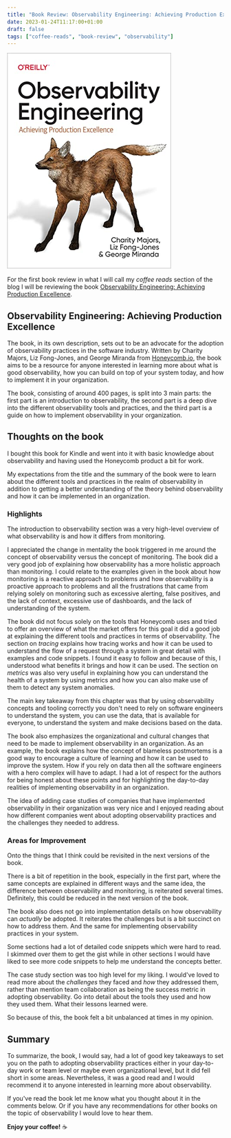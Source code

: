 ```yaml
---
title: "Book Review: Observability Engineering: Achieving Production Excellence"
date: 2023-01-24T11:17:00+01:00
draft: false
tags: ["coffee-reads", "book-review", "observability"]
---
```


![Observability Engineering](image.png)

For the first book review in what I will call my *coffee reads* section of the blog I will be reviewing the book [Observability Engineering: Achieving Production Excellence](https://www.oreilly.com/library/view/observability-engineering/9781492050046/).

## Observability Engineering: Achieving Production Excellence

The book, in its own description, sets out to be an advocate for the adoption of observability practices in the software industry. Written by Charity Majors, Liz Fong-Jones, and George Miranda from [Honeycomb.io](https://www.honeycomb.io/), the book aims to be a resource for anyone interested in learning more about what is good observability, how you can build on top of your system today, and how to implement it in your organization.

The book, consisting of around 400 pages, is split into 3 main parts: the first part is an introduction to observability, the second part is a deep dive into the different observability tools and practices, and the third part is a guide on how to implement observability in your organization.

## Thoughts on the book

I bought this book for Kindle and went into it with basic knowledge about observability and having used the Honeycomb product a bit for work.

My expectations from the title and the summary of the book were to learn about the different tools and practices in the realm of observability in addition to getting a better understanding of the theory behind observability and how it can be implemented in an organization.

### Highlights

The introduction to observability section was a very high-level overview of what observability is and how it differs from monitoring.

I appreciated the change in mentality the book triggered in me around the concept of observability versus the concept of monitoring. The book did a very good job of explaining how observability has a more holistic approach than monitoring. I could relate to the examples given in the book about how monitoring is a reactive approach to problems and how observability is a proactive approach to problems and all the frustrations that came from relying solely on monitoring such as excessive alerting, false positives, and the lack of context, excessive use of dashboards, and the lack of understanding of the system.

The book did not focus solely on the tools that Honeycomb uses and tried to offer an overview of what the market offers for this goal it did a good job at explaining the different tools and practices in terms of observability. The section on _*tracing*_ explains how tracing works and how it can be used to understand the flow of a request through a system in great detail with examples and code snippets. I found it easy to follow and because of this, I understood what benefits it brings and how it can be used. The section on _*metrics*_ was also very useful in explaining how you can understand the health of a system by using metrics and how you can also make use of them to detect any system anomalies.

The main key takeaway from this chapter was that by using observability concepts and tooling correctly you don't need to rely on software engineers to understand the system, you can use the data, that is available for everyone, to understand the system and make decisions based on the data.

The book also emphasizes the organizational and cultural changes that need to be made to implement observability in an organization. As an example, the book explains how the concept of blameless postmortems is a good way to encourage a culture of learning and how it can be used to improve the system. How if you rely on data then all the software engineers with a hero complex will have to adapt. I had a lot of respect for the authors for being honest about these points and for highlighting the day-to-day realities of implementing observability in an organization.

The idea of adding case studies of companies that have implemented observability in their organization was very nice and I enjoyed reading about how different companies went about adopting observability practices and the challenges they needed to address.

### Areas for Improvement

Onto the things that I think could be revisited in the next versions of the book.

There is a bit of repetition in the book, especially in the first part, where the same concepts are explained in different ways and the same idea, the difference between observability and monitoring, is reiterated several times. Definitely, this could be reduced in the next version of the book.

The book also does not go into implementation details on how observability can *actually* be adopted. It reiterates the challenges but is a bit succinct on how to address them. And the same for implementing observability practices in your system.

Some sections had a lot of detailed code snippets which were hard to read. I skimmed over them to get the gist while in other sections I would have liked to see more code snippets to help me understand the concepts better.

The case study section was too high level for my liking. I would've loved to read more about the *challenges* they faced and *how* they addressed them, rather than mention team collaboration as being the success metric in adopting observability. Go into detail about the tools they used and how they used them. What their lessons learned were.

So because of this, the book felt a bit unbalanced at times in my opinion.

## Summary

To summarize, the book, I would say, had a lot of good key takeaways to set you on the path to adopting observability practices either in your day-to-day work or team level or maybe even organizational level, but it did fell short in some areas. Nevertheless, it was a good read and I would recommend it to anyone interested in learning more about observability.

If you've read the book let me know what you thought about it in the comments below. Or if you have any recommendations for other books on the topic of observability I would love to hear them.

__Enjoy your coffee!__ ☕️
